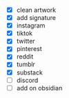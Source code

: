 - [x] clean artwork
- [x] add signature
- [x] instagram 
- [x] tiktok
- [x] twitter
- [x] pinterest
- [x] reddit
- [x] tumblr
- [x] substack
- [ ] discord
- [ ] add on obsidian